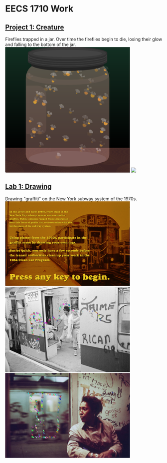 # EECS 1710 Work

## [Project 1: Creature](https://github.com/inarticulatetheory/EECS1710-michelle/tree/main/Project_1C)
Fireflies trapped in a jar. Over time the fireflies begin to die, losing their glow and falling to the bottom of the jar.
<br />
<img src="./Project_1C/screenshots/fireflies_alive.png" width="400px">
<img src="./Project_1C/screenshots/fireflies_dying.pn" width="400px">

## [Lab 1: Drawing](https://github.com/inarticulatetheory/EECS1710-michelle/tree/main/Lab%201)
Drawing "graffiti" on the New York subway system of the 1970s.
<br />
<img src="./Lab%201/images/screenshot1.png" width="400px">
<img src="./Lab%201/images/screenshot2.png" width="400px">
<img src="./Lab%201/images/screenshot3.png" width="400px">

